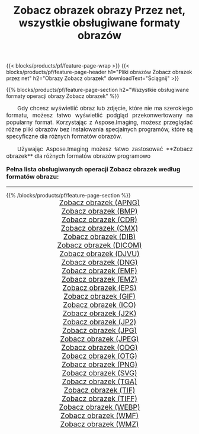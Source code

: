 ﻿---
title: Zobacz obrazek obrazy Przez net, wszystkie obsługiwane formaty obrazów 
weight: 3920
url: /pl/net/viewer/ 
lang: pl
langdirlevel: 2
locales: zh-hans,ja,it,ru,de,es,fr,nl,id,lt,pl,pt,vi,tr,ko,zh-hant,ar,hi,th,sv,cs,uk,he
description: Używając Aspose.Imaging możesz łatwo Zobacz obrazek obrazy Via net
---

{{< blocks/products/pf/feature-page-wrap >}}
{{< blocks/products/pf/feature-page-header h1="Pliki obrazów Zobacz obrazek przez net" h2="Obrazy Zobacz obrazek" downloadText="Ściągnij" >}}


{{% blocks/products/pf/feature-page-section  h2="Wszystkie obsługiwane formaty operacji obrazy Zobacz obrazek" %}}
<p align="justify" style="text-indent:2em;font-size:15px;">
Gdy chcesz wyświetlić obraz lub zdjęcie, które nie ma szerokiego formatu, możesz łatwo wyświetlić podgląd przekonwertowany na popularny format. Korzystając z Aspose.Imaging, możesz przeglądać różne pliki obrazów bez instalowania specjalnych programów, które są specyficzne dla różnych formatów obrazów.
</p>
<p align="justify" style="text-indent:2em;font-size:15px;">
Używając Aspose.Imaging możesz łatwo zastosować **Zobacz obrazek** dla różnych formatów obrazów programowo
</p>
<h3 style="margin-top:16px;">
Pełna lista obsługiwanych operacji Zobacz obrazek według formatów obrazu:
</h3>
<hr/>
{{% /blocks/products/pf/feature-page-section %}}
<div class="container-fluid productfamilypage bg-gray">
    <div class="convertypes bg-gray agp-content section">
        <div class="container">
		<div class="row other-converters" style="gap: 10px;font-size: 19px;text-align:center;">
		    <div class='col-md-3 other-converter remove-lp remove-rp'><a href="/imaging/pl/net/viewer/apng/" style="padding:15px;">Zobacz obrazek (APNG)</a></div><div class='col-md-3 other-converter remove-lp remove-rp'><a href="/imaging/pl/net/viewer/bmp/" style="padding:15px;">Zobacz obrazek (BMP)</a></div><div class='col-md-3 other-converter remove-lp remove-rp'><a href="/imaging/pl/net/viewer/cdr/" style="padding:15px;">Zobacz obrazek (CDR)</a></div><div class='col-md-3 other-converter remove-lp remove-rp'><a href="/imaging/pl/net/viewer/cmx/" style="padding:15px;">Zobacz obrazek (CMX)</a></div><div class='col-md-3 other-converter remove-lp remove-rp'><a href="/imaging/pl/net/viewer/dib/" style="padding:15px;">Zobacz obrazek (DIB)</a></div><div class='col-md-3 other-converter remove-lp remove-rp'><a href="/imaging/pl/net/viewer/dicom/" style="padding:15px;">Zobacz obrazek (DICOM)</a></div><div class='col-md-3 other-converter remove-lp remove-rp'><a href="/imaging/pl/net/viewer/djvu/" style="padding:15px;">Zobacz obrazek (DJVU)</a></div><div class='col-md-3 other-converter remove-lp remove-rp'><a href="/imaging/pl/net/viewer/dng/" style="padding:15px;">Zobacz obrazek (DNG)</a></div><div class='col-md-3 other-converter remove-lp remove-rp'><a href="/imaging/pl/net/viewer/emf/" style="padding:15px;">Zobacz obrazek (EMF)</a></div><div class='col-md-3 other-converter remove-lp remove-rp'><a href="/imaging/pl/net/viewer/emz/" style="padding:15px;">Zobacz obrazek (EMZ)</a></div><div class='col-md-3 other-converter remove-lp remove-rp'><a href="/imaging/pl/net/viewer/eps/" style="padding:15px;">Zobacz obrazek (EPS)</a></div><div class='col-md-3 other-converter remove-lp remove-rp'><a href="/imaging/pl/net/viewer/gif/" style="padding:15px;">Zobacz obrazek (GIF)</a></div><div class='col-md-3 other-converter remove-lp remove-rp'><a href="/imaging/pl/net/viewer/ico/" style="padding:15px;">Zobacz obrazek (ICO)</a></div><div class='col-md-3 other-converter remove-lp remove-rp'><a href="/imaging/pl/net/viewer/j2k/" style="padding:15px;">Zobacz obrazek (J2K)</a></div><div class='col-md-3 other-converter remove-lp remove-rp'><a href="/imaging/pl/net/viewer/jp2/" style="padding:15px;">Zobacz obrazek (JP2)</a></div><div class='col-md-3 other-converter remove-lp remove-rp'><a href="/imaging/pl/net/viewer/jpg/" style="padding:15px;">Zobacz obrazek (JPG)</a></div><div class='col-md-3 other-converter remove-lp remove-rp'><a href="/imaging/pl/net/viewer/jpeg/" style="padding:15px;">Zobacz obrazek (JPEG)</a></div><div class='col-md-3 other-converter remove-lp remove-rp'><a href="/imaging/pl/net/viewer/odg/" style="padding:15px;">Zobacz obrazek (ODG)</a></div><div class='col-md-3 other-converter remove-lp remove-rp'><a href="/imaging/pl/net/viewer/otg/" style="padding:15px;">Zobacz obrazek (OTG)</a></div><div class='col-md-3 other-converter remove-lp remove-rp'><a href="/imaging/pl/net/viewer/png/" style="padding:15px;">Zobacz obrazek (PNG)</a></div><div class='col-md-3 other-converter remove-lp remove-rp'><a href="/imaging/pl/net/viewer/svg/" style="padding:15px;">Zobacz obrazek (SVG)</a></div><div class='col-md-3 other-converter remove-lp remove-rp'><a href="/imaging/pl/net/viewer/tga/" style="padding:15px;">Zobacz obrazek (TGA)</a></div><div class='col-md-3 other-converter remove-lp remove-rp'><a href="/imaging/pl/net/viewer/tif/" style="padding:15px;">Zobacz obrazek (TIF)</a></div><div class='col-md-3 other-converter remove-lp remove-rp'><a href="/imaging/pl/net/viewer/tiff/" style="padding:15px;">Zobacz obrazek (TIFF)</a></div><div class='col-md-3 other-converter remove-lp remove-rp'><a href="/imaging/pl/net/viewer/webp/" style="padding:15px;">Zobacz obrazek (WEBP)</a></div><div class='col-md-3 other-converter remove-lp remove-rp'><a href="/imaging/pl/net/viewer/wmf/" style="padding:15px;">Zobacz obrazek (WMF)</a></div><div class='col-md-3 other-converter remove-lp remove-rp'><a href="/imaging/pl/net/viewer/wmz/" style="padding:15px;">Zobacz obrazek (WMZ)</a></div>
                </div>
        </div>
    </div>
</div>
<br/>

